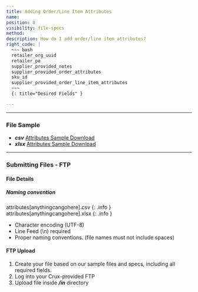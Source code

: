 ```yaml
---
title: Adding Order/Line Item Attributes
name:
position: 8
visibility: file-specs
method:
description: How do I add order/line item attributes?
right_code: |
  ~~~ bash
  retailer_org_uuid
  retailer_po
  supplier_provided_notes
  supplier_provided_order_attributes
  sku_id
  supplier_provided_order_line_item_attributes
  ~~~
  {: title="Desired Fields" }

---
```


----
### File Sample

* ***csv*** <a href="https://s3-us-west-2.amazonaws.com/crux-kb/file-samples/supplier-use-cases/csv/attributes_sample.csv">Attributes Sample Download</a>
* ***xlsx*** <a href="https://s3-us-west-2.amazonaws.com/crux-kb/file-samples/supplier-use-cases/xlsx/attributes_sample.xlsx">Attributes Sample Download</a>

----
### Submitting Files - FTP

#### File Details

##### Naming convention

attributes[anythingcangohere].csv
{: .info }
attributes[anythingcangohere].xlsx
{: .info }

- Character encoding (UTF-8)
- Line Feed (\n) required
- Proper naming conventions. (file names must not include spaces)

#### FTP Upload
1.	Create your file based on our sample files and specs, including all required fields.
2.	Log into your Crux-provided FTP
3.	Upload file inside ***/in*** directory